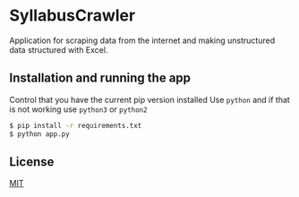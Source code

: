 # SyllabusCrawler

Application for scraping data from the internet and making unstructured data structured with Excel.

## Installation and running the app

Control that you have the current pip version installed
Use ```python``` and if that is not working use ```python3``` or ```python2```

```bash
$ pip install -r requirements.txt
$ python app.py 
```

## License
[MIT](https://choosealicense.com/licenses/mit/)
